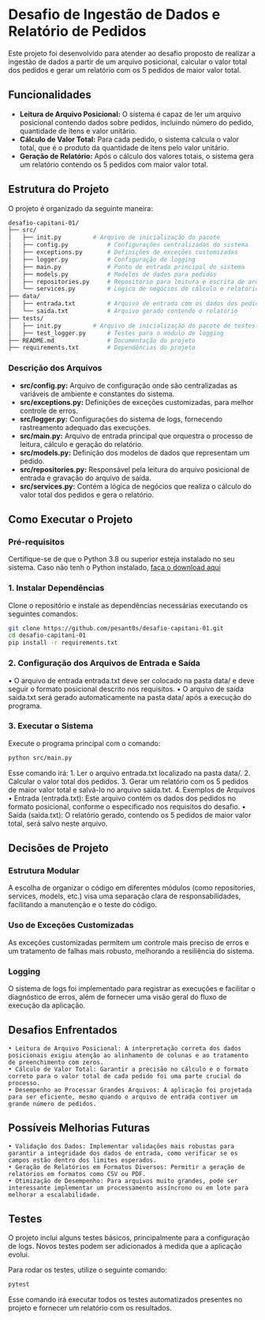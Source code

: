 # Desafio de Ingestão de Dados e Relatório de Pedidos

Este projeto foi desenvolvido para atender ao desafio proposto de realizar a ingestão de dados a partir de um arquivo posicional, calcular o valor total dos pedidos e gerar um relatório com os 5 pedidos de maior valor total.

## Funcionalidades

- **Leitura de Arquivo Posicional:** O sistema é capaz de ler um arquivo posicional contendo dados sobre pedidos, incluindo número do pedido, quantidade de itens e valor unitário.
- **Cálculo de Valor Total:** Para cada pedido, o sistema calcula o valor total, que é o produto da quantidade de itens pelo valor unitário.
- **Geração de Relatório:** Após o cálculo dos valores totais, o sistema gera um relatório contendo os 5 pedidos com maior valor total.

## Estrutura do Projeto

O projeto é organizado da seguinte maneira:

```bash
desafio-capitani-01/
├── src/
│   ├── init.py         # Arquivo de inicialização do pacote
│   ├── config.py           # Configurações centralizadas do sistema
│   ├── exceptions.py       # Definições de exceções customizadas
│   ├── logger.py           # Configuração de logging
│   ├── main.py             # Ponto de entrada principal do sistema
│   ├── models.py           # Modelos de dados para pedidos
│   ├── repositories.py     # Repositório para leitura e escrita de arquivos
│   └── services.py         # Lógica de negócios do cálculo e relatório
├── data/
│   ├── entrada.txt         # Arquivo de entrada com os dados dos pedidos
│   └── saida.txt           # Arquivo gerado contendo o relatório
├── tests/
│   ├── init.py         # Arquivo de inicialização do pacote de testes
│   ├── test_logger.py      # Testes para o módulo de logging
├── README.md               # Documentação do projeto
├── requirements.txt        # Dependências do projeto
```

### Descrição dos Arquivos

- **src/config.py:** Arquivo de configuração onde são centralizadas as variáveis de ambiente e constantes do sistema.
- **src/exceptions.py:** Definições de exceções customizadas, para melhor controle de erros.
- **src/logger.py:** Configurações do sistema de logs, fornecendo rastreamento adequado das execuções.
- **src/main.py:** Arquivo de entrada principal que orquestra o processo de leitura, cálculo e geração do relatório.
- **src/models.py:** Definição dos modelos de dados que representam um pedido.
- **src/repositories.py:** Responsável pela leitura do arquivo posicional de entrada e gravação do arquivo de saída.
- **src/services.py:** Contém a lógica de negócios que realiza o cálculo do valor total dos pedidos e gera o relatório.

## Como Executar o Projeto

### Pré-requisitos

Certifique-se de que o Python 3.8 ou superior esteja instalado no seu sistema. Caso não tenh o Python instalado, [faça o download aqui](https://www.python.org/downloads/)

### 1. Instalar Dependências

Clone o repositório e instale as dependências necessárias executando os seguintes comandos:

```bash
git clone https://github.com/pesant0s/desafio-capitani-01.git
cd desafio-capitani-01
pip install -r requirements.txt
```

### 2. Configuração dos Arquivos de Entrada e Saída

• O arquivo de entrada entrada.txt deve ser colocado na pasta data/ e deve seguir o formato posicional descrito nos requisitos.
• O arquivo de saída saida.txt será gerado automaticamente na pasta data/ após a execução do programa.

### 3. Executar o Sistema

Execute o programa principal com o comando:

```bash
python src/main.py
```

Esse comando irá:
    1. Ler o arquivo entrada.txt localizado na pasta data/.
    2. Calcular o valor total dos pedidos.
    3. Gerar um relatório com os 5 pedidos de maior valor total e salvá-lo no arquivo saida.txt.
    4. Exemplos de Arquivos
        • Entrada (entrada.txt): Este arquivo contém os dados dos pedidos no formato posicional, conforme o especificado nos requisitos do desafio.
        • Saída (saida.txt): O relatório gerado, contendo os 5 pedidos de maior valor total, será salvo neste arquivo.

## Decisões de Projeto

### Estrutura Modular

A escolha de organizar o código em diferentes módulos (como repositories, services, models, etc.) visa uma separação clara de responsabilidades, facilitando a manutenção e o teste do código.

### Uso de Exceções Customizadas

As exceções customizadas permitem um controle mais preciso de erros e um tratamento de falhas mais robusto, melhorando a resiliência do sistema.

### Logging

O sistema de logs foi implementado para registrar as execuções e facilitar o diagnóstico de erros, além de fornecer uma visão geral do fluxo de execução da aplicação.

## Desafios Enfrentados

    • Leitura de Arquivo Posicional: A interpretação correta dos dados posicionais exigiu atenção ao alinhamento de colunas e ao tratamento de preenchimento com zeros.
    • Cálculo de Valor Total: Garantir a precisão no cálculo e o formato correto para o valor total de cada pedido foi uma parte crucial do processo.
    • Desempenho ao Processar Grandes Arquivos: A aplicação foi projetada para ser eficiente, mesmo quando o arquivo de entrada contiver um grande número de pedidos.

## Possíveis Melhorias Futuras

    • Validação dos Dados: Implementar validações mais robustas para garantir a integridade dos dados de entrada, como verificar se os campos estão dentro dos limites esperados.
    • Geração de Relatórios em Formatos Diversos: Permitir a geração de relatórios em formatos como CSV ou PDF.
    • Otimização de Desempenho: Para arquivos muito grandes, pode ser interessante implementar um processamento assíncrono ou em lote para melhorar a escalabilidade.

## Testes

O projeto inclui alguns testes básicos, principalmente para a configuração de logs. Novos testes podem ser adicionados à medida que a aplicação evolui.

Para rodar os testes, utilize o seguinte comando:

```bash
pytest
```

Esse comando irá executar todos os testes automatizados presentes no projeto e fornecer um relatório com os resultados.
